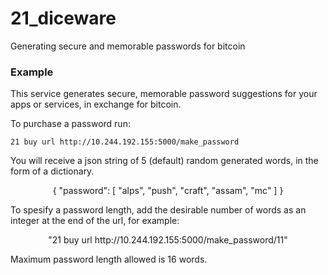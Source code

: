 # 21_diceware
<p>Generating secure and memorable passwords for bitcoin <p>

<h3> Example </h3>
<p>This service generates secure, memorable password suggestions for your apps or services, in exchange for bitcoin. </p>
<p> To purchase a password run: </p>

<pre><code>21 buy url http://10.244.192.155:5000/make_password
</code></pre>

<p>You will receive a json string of 5 (default) random generated words, in the form of a dictionary.</p>
<p align = "center"> {
    "password": [
        "alps",
        "push",
        "craft",
        "assam",
        "mc"
    ]
}
</p>
<p> To spesify a password length, add the desirable number of words as an integer at the end of the url, for example: </p>
<p align = "center"> "21 buy url http://10.244.192.155:5000/make_password/11" </p> 
<p> Maximum password length allowed is 16 words. </p>

